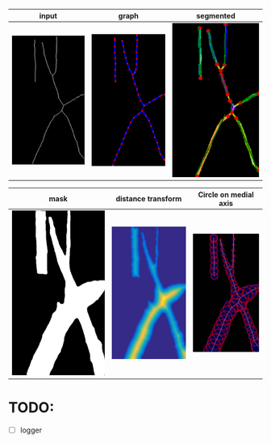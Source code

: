 

|input|graph|segmented|
|---|---|---|
|![](https://github.com/yuki-inaho/PySkeleton2Graph/blob/main/results/input.png)|![](https://github.com/yuki-inaho/PySkeleton2Graph/blob/main/results/graph.png)|![](https://github.com/yuki-inaho/PySkeleton2Graph/blob/main/results/parsed.png)|

|mask|distance transform|Circle on medial axis|
|---|---|---|
|![](https://github.com/yuki-inaho/PySkeleton2Graph/blob/main/example/data/mask.png)|![](https://github.com/yuki-inaho/PySkeleton2Graph/blob/main/results/distance_transform.png)|![](https://github.com/yuki-inaho/PySkeleton2Graph/blob/main/results/skeleton_with_mask.png)|

# TODO:

- [ ] logger